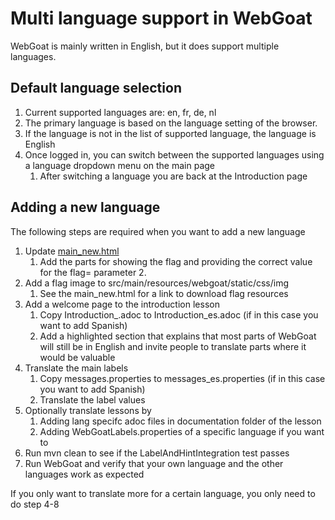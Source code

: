# Multi language support in WebGoat

WebGoat is mainly written in English, but it does support multiple languages.

## Default language selection

1. Current supported languages are: en, fr, de, nl
2. The primary language is based on the language setting of the browser.
3. If the language is not in the list of supported language, the language is English
4. Once logged in, you can switch between the supported languages using a language dropdown menu on the main page
   1. After switching a language you are back at the Introduction page

## Adding a new language

The following steps are required when you want to add a new language

1. Update [main_new.html](src/main/resources/webgoat/static/main_new.html)
   1. Add the parts for showing the flag and providing the correct value for the flag= parameter
      2.
2. Add a flag image to src/main/resources/webgoat/static/css/img
   1. See the main_new.html for a link to download flag resources
3. Add a welcome page to the introduction lesson
   1. Copy Introduction_.adoc to Introduction_es.adoc (if in this case you want to add Spanish)
   2. Add a highlighted section that explains that most parts of WebGoat will still be in English and invite people to translate parts where it would be valuable
4. Translate the main labels
   1. Copy messages.properties to messages_es.properties (if in this case you want to add Spanish)
   2. Translate the label values
5. Optionally translate lessons by
   1. Adding lang specifc adoc files in documentation folder of the lesson
   2. Adding WebGoatLabels.properties of a specific language if you want to
6. Run mvn clean to see if the LabelAndHintIntegration test passes
7. Run WebGoat and verify that your own language and the other languages work as expected

If you only want to translate more for a certain language, you only need to do step 4-8